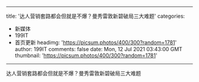 
---
title: '达人营销套路都会但就是不爆？曼秀雷敦新碧破局三大难题'
categories: 
 - 新媒体
 - 199IT
 - 首页更新
headimg: 'https://picsum.photos/400/300?random=1781'
author: 199IT
comments: false
date: Mon, 12 Jul 2021 03:43:00 GMT
thumbnail: 'https://picsum.photos/400/300?random=1781'
---

<div>   
达人营销套路都会但就是不爆？曼秀雷敦新碧破局三大难题  
</div>
            